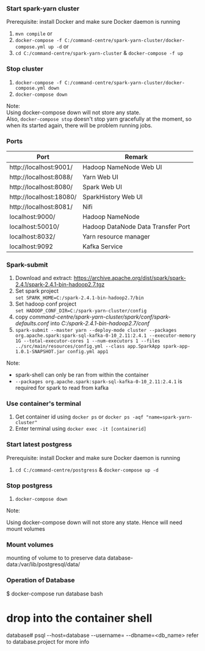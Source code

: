 ### Start spark-yarn cluster
Prerequisite: install Docker and make sure Docker daemon is running
1. `mvn compile`
or
2. `docker-compose -f C:/command-centre/spark-yarn-cluster/docker-compose.yml up -d`
or
3. `cd C:/command-centre/spark-yarn-cluster` & `docker-compose -f up`
### Stop cluster


1. `docker-compose -f C:/command-centre/spark-yarn-cluster/docker-compose.yml down`
2. `docker-compose down`

Note:
\
Using docker-compose down will not store any state.
\
Also, `docker-compose stop` doesn't stop yarn gracefully at the moment, so when its started again, there will be problem running jobs.

### Ports

Port | Remark 
--- | --- 
http://localhost:9001/ | Hadoop NameNode Web UI
http://localhost:8088/ | Yarn Web UI
http://localhost:8080/ | Spark Web UI
http://localhost:18080/ | SparkHistory Web UI
http://localhost:8081/ | Nifi
localhost:9000/ | Hadoop NameNode
localhost:50010/ | Hadoop DataNode Data Transfer Port
localhost:8032/ | Yarn resource manager
localhost:9092 | Kafka Service
### Spark-submit

1. Download and extract: https://archive.apache.org/dist/spark/spark-2.4.1/spark-2.4.1-bin-hadoop2.7.tgz
2. Set spark project 
\
`set SPARK_HOME=C:/spark-2.4.1-bin-hadoop2.7/bin`
3. Set hadoop conf project
\
`set HADOOP_CONF_DIR=C:/spark-yarn-cluster/config`
4. copy _command-centre/spark-yarn-cluster/spark/conf/spark-defaults.conf_  into _C:/spark-2.4.1-bin-hadoop2.7/conf_
5. `spark-submit --master yarn --deploy-mode cluster --packages org.apache.spark:spark-sql-kafka-0-10_2.11:2.4.1 --executor-memory 1G --total-executor-cores 1 --num-executors 1
    --files ../src/main/resources/config.yml --class app.SparkApp spark-app-1.0.1-SNAPSHOT.jar config.yml app1`

Note:
 - spark-shell can only be ran from within the container
 - `--packages org.apache.spark:spark-sql-kafka-0-10_2.11:2.4.1` is required for spark to read from kafka
### Use container's terminal
1. Get container id using `docker ps` or `docker ps -aqf "name=spark-yarn-cluster"`
2. Enter terminal using `docker exec -it [containerid]`

### Start latest postgress
Prerequisite: install Docker and make sure Docker daemon is running
1. `cd C:/command-centre/postgress` & `docker-compose up -d`
### Stop postgress
1. `docker-compose down`

Note:

Using docker-compose down will not store any state.
Hence will need mount volumes
### Mount volumes
mounting of volume to to preserve data database-data:/var/lib/postgresql/data/ 

### Operation of Database
$ docker-compose run database bash 

# drop into the container shell
database# psql --host=database --username=<username> --dbname=<db_name>
refer to database.project for more info
